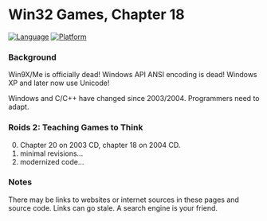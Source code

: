 # Win32 Games, Chapter 18
[![Language](https://img.shields.io/badge/Language%20-C++-blue.svg)](https://github.com/GeorgePimpleton/Win32-games/)
[![Platform](https://img.shields.io/badge/Platform%20-Win32-blue.svg)](https://github.com/GeorgePimpleton/Win32-games/)

### Background
Win9X/Me is officially dead!  Windows API ANSI encoding is dead!  Windows XP and later now use Unicode!

Windows and C/C++ have changed since 2003/2004.  Programmers need to adapt.

### Roids 2: Teaching Games to Think
0. Chapter 20 on 2003 CD, chapter 18 on 2004 CD.
1. minimal revisions...
2. modernized code...

### Notes
There may be links to websites or internet sources in these pages and source code. Links can go stale. A search engine is your friend.
